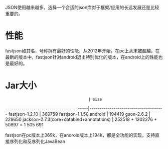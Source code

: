 JSON使用越来越多，选择一个合适的json库对于框架/应用的长远发展还是比较重要的。

# 性能
fastjson如其名，号称拥有最好的性能，从2012年开始，在pc上从未被超越。在最新的版本中，fastjson针对android退出特别优化的版本，在android上的性能也是最好的。

# Jar大小
                                         | size
-----------------------------------------|-------------------------------------
fastjson-1.2.10                          | 369759
fastjson-1.1.50.android                  | 194419
gson-2.6.2                               | 229650
jackson-2.7.3(core+databind+annotations) | 252518 + 1202276 + 50897 = 1 505 691

fastjson在pc版本上369k，在android版本上194k，都是全功能的实现，支持直接序列化和反序列化JavaBean